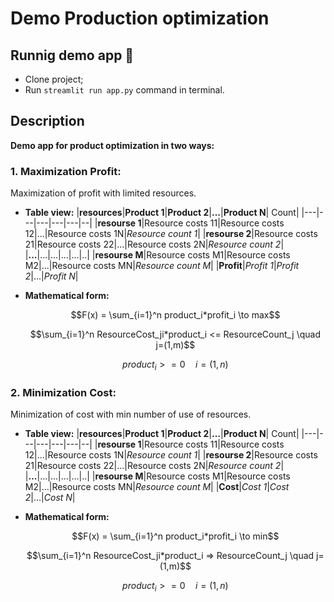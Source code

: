 # Demo Production optimization

## Runnig demo app :nut_and_bolt:
- Clone project;
- Run `streamlit run app.py` command in terminal.
## Description
**Demo app for product optimization in two ways:**
### 1. Maximization Profit:
Maximization of profit with limited resources.
  - **Table view:**
    |**resources**|**Product 1**|**Product 2**|**...**|**Product N**| Count|
    |---|---|---|---|---|--|
    |**resourse 1**|Resource costs 11|Resource costs 12|...|Resource costs 1N|*Resource count 1*|
    |**resourse 2**|Resource costs 21|Resource costs 22|...|Resource costs 2N|*Resource count 2*|
    |**...**|...|...|...|...|..|
    |**resourse M**|Resource costs M1|Resource costs M2|...|Resource costs MN|*Resource count M*|
    |**Profit**|*Profit 1*|*Profit 2*|...|*Profit N*|
  - **Mathematical form:**

    $$F(x) = \sum_{i=1}^n product_i*profit_i \to max$$

    $$\sum_{i=1}^n ResourceCost_ji*product_i <= ResourceCount_j \quad j=(1,m)$$

    $$product_i>=0 \quad i=(1,n)$$
      
### 2. Minimization Cost:
Minimization of cost with min number of use of resources.
  - **Table view:**
    |**resources**|**Product 1**|**Product 2**|**...**|**Product N**| Count|
    |---|---|---|---|---|--|
    |**resourse 1**|Resource costs 11|Resource costs 12|...|Resource costs 1N|*Resource count 1*|
    |**resourse 2**|Resource costs 21|Resource costs 22|...|Resource costs 2N|*Resource count 2*|
    |**...**|...|...|...|...|..|
    |**resourse M**|Resource costs M1|Resource costs M2|...|Resource costs MN|*Resource count M*|
    |**Cost**|*Cost 1*|*Cost 2*|...|*Cost N*|
  - **Mathematical form:**

    $$F(x) = \sum_{i=1}^n product_i*profit_i \to min$$

    $$\sum_{i=1}^n ResourceCost_ji*product_i => ResourceCount_j \quad j=(1,m)$$

    $$product_i>=0 \quad i=(1,n)$$
      
      
    

      
      


